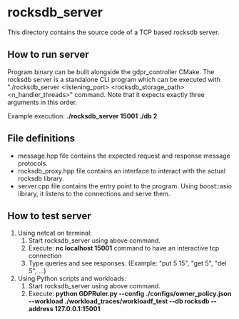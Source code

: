 # rocksdb_server

This directory contains the source code of a TCP based rocksdb server. 

## How to run server

Program binary can be built alongside the gdpr_controller CMake. The rocksdb server is a standalone CLI program which can be executed with "./rocksdb_server <listening_port> <rocksdb_storage_path> <n_handler_threads>" command. Note that it expects exactly three arguments in this order.

Example execution: **./rocksdb_server 15001 ./db 2**

## File definitions

* message.hpp file contains the expected request and response message protocols.
* rocksdb_proxy.hpp file contains an interface to interact with the actual rocksdb library.
* server.cpp file contains the entry point to the program. Using boost::asio library, it listens to the connections and serve them.

## How to test server

1. Using netcat on terminal: 
    1. Start rocksdb_server using above command.
    2. Execute: **nc localhost 15001** command to have an interactive tcp connection
    3. Type queries and see responses. (Example: "put 5 15", "get 5", "del 5", ...)
2. Using Python scripts and workloads:
    1. Start rocksdb_server using above command.
    2. Execute: **python GDPRuler.py --config ./configs/owner_policy.json --workload ./workload_traces/workloadf_test --db rocksdb --address 127.0.0.1:15001**